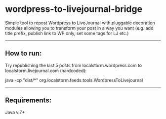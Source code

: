 wordpress-to-livejournal-bridge
===============================

Simple tool to repost Wordpress to LiveJournal with pluggable decoration modules allowing you to transform your post in a way you want (e.g. add title prefix, publish link to WP only, set some tags for LJ etc.)

-----------------------------------------------
How to run:
-----------------------------------------------

Try republishing the last 5 posts from localstorm.wordpress.com to localstorm.livejournal.com (hardcoded):

java -cp "dist/*" org.localstorm.feeds.tools.WordpressToLivejournal <lj-user> <lj-password>

-----------------------------------------------
Requirements:
-----------------------------------------------
Java v.7+